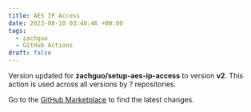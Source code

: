 ```yaml
---
title: AES IP Access
date: 2023-08-10 03:40:46 +00:00
tags:
  - zachguo
  - GitHub Actions
draft: false
---
```



Version updated for **zachguo/setup-aes-ip-access** to version **v2**.
This action is used across all versions by ? repositories.

Go to the [GitHub Marketplace](https://github.com/marketplace/actions/aes-ip-access) to find the latest changes.
